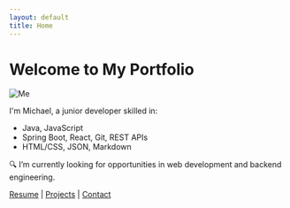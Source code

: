 ```yaml
---
layout: default
title: Home
---
```


# Welcome to My Portfolio

![Me](/assets/your-image.jpg)

I'm Michael, a junior developer skilled in:
- Java, JavaScript
- Spring Boot, React, Git, REST APIs
- HTML/CSS, JSON, Markdown

🔍 I’m currently looking for opportunities in web development and backend engineering.

[Resume](./resume) | [Projects](./projects) | [Contact](./contact)
